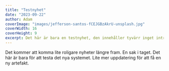 ```yaml
---
title: "Testnyhet"
date: "2023-09-22"
author: Adam
coverImage: "images/jefferson-santos-fCEJGBzAkrU-unsplash.jpg"
coverWidth: 16
coverHeight: 9
excerpt: Det här är bara en testnyhet, den innehåller tyvärr inget intressant överhuvudtaget.
---
```


Det kommer att komma lite roligare nyheter längre fram. En sak i taget. Det här är bara för att testa det nya systemet.
Lite mer uppdatering för att få en ny artefakt.
